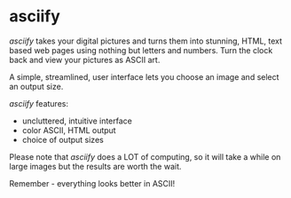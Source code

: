 ﻿# asciify

_asciify_ takes your digital pictures and turns them into stunning, HTML, text based web pages
using nothing but letters and numbers.  Turn the clock back and view your pictures as ASCII art.

A simple, streamlined, user interface lets you choose an image and select an output size.

_asciify_ features:
* uncluttered, intuitive interface
* color ASCII, HTML output
* choice of output sizes

Please note that _asciify_ does a LOT of computing, so it will take a while on large images
but the results are worth the wait.

Remember - everything looks better in ASCII!
